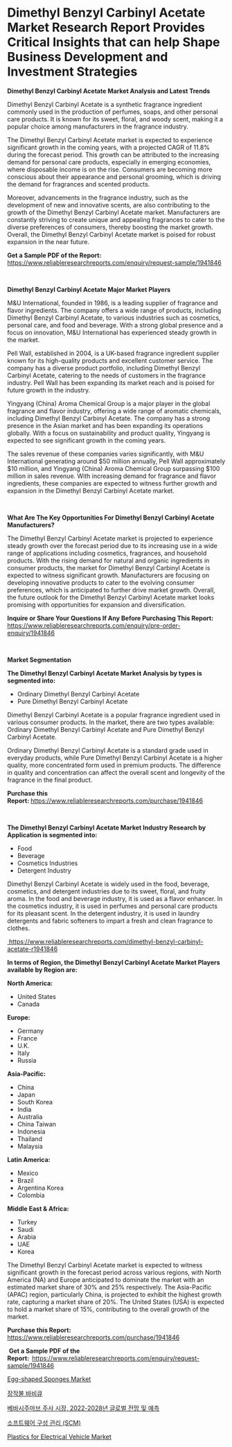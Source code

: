 <p><h1>Dimethyl Benzyl Carbinyl Acetate Market Research Report Provides Critical Insights that can help Shape Business Development and Investment Strategies</h1></p><p><strong>Dimethyl Benzyl Carbinyl Acetate Market Analysis and Latest Trends</strong></p>
<p><p>Dimethyl Benzyl Carbinyl Acetate is a synthetic fragrance ingredient commonly used in the production of perfumes, soaps, and other personal care products. It is known for its sweet, floral, and woody scent, making it a popular choice among manufacturers in the fragrance industry.</p><p>The Dimethyl Benzyl Carbinyl Acetate market is expected to experience significant growth in the coming years, with a projected CAGR of 11.8% during the forecast period. This growth can be attributed to the increasing demand for personal care products, especially in emerging economies, where disposable income is on the rise. Consumers are becoming more conscious about their appearance and personal grooming, which is driving the demand for fragrances and scented products.</p><p>Moreover, advancements in the fragrance industry, such as the development of new and innovative scents, are also contributing to the growth of the Dimethyl Benzyl Carbinyl Acetate market. Manufacturers are constantly striving to create unique and appealing fragrances to cater to the diverse preferences of consumers, thereby boosting the market growth. Overall, the Dimethyl Benzyl Carbinyl Acetate market is poised for robust expansion in the near future.</p></p>
<p><strong>Get a Sample PDF of the Report:&nbsp;</strong> <a href="https://www.reliableresearchreports.com/enquiry/request-sample/1941846">https://www.reliableresearchreports.com/enquiry/request-sample/1941846</a></p>
<p>&nbsp;</p>
<p><strong>Dimethyl Benzyl Carbinyl Acetate Major Market Players</strong></p>
<p><p>M&U International, founded in 1986, is a leading supplier of fragrance and flavor ingredients. The company offers a wide range of products, including Dimethyl Benzyl Carbinyl Acetate, to various industries such as cosmetics, personal care, and food and beverage. With a strong global presence and a focus on innovation, M&U International has experienced steady growth in the market.</p><p>Pell Wall, established in 2004, is a UK-based fragrance ingredient supplier known for its high-quality products and excellent customer service. The company has a diverse product portfolio, including Dimethyl Benzyl Carbinyl Acetate, catering to the needs of customers in the fragrance industry. Pell Wall has been expanding its market reach and is poised for future growth in the industry.</p><p>Yingyang (China) Aroma Chemical Group is a major player in the global fragrance and flavor industry, offering a wide range of aromatic chemicals, including Dimethyl Benzyl Carbinyl Acetate. The company has a strong presence in the Asian market and has been expanding its operations globally. With a focus on sustainability and product quality, Yingyang is expected to see significant growth in the coming years.</p><p>The sales revenue of these companies varies significantly, with M&U International generating around $50 million annually, Pell Wall approximately $10 million, and Yingyang (China) Aroma Chemical Group surpassing $100 million in sales revenue. With increasing demand for fragrance and flavor ingredients, these companies are expected to witness further growth and expansion in the Dimethyl Benzyl Carbinyl Acetate market.</p></p>
<p>&nbsp;</p>
<p><strong>What Are The Key Opportunities For Dimethyl Benzyl Carbinyl Acetate Manufacturers?</strong></p>
<p><p>The Dimethyl Benzyl Carbinyl Acetate market is projected to experience steady growth over the forecast period due to its increasing use in a wide range of applications including cosmetics, fragrances, and household products. With the rising demand for natural and organic ingredients in consumer products, the market for Dimethyl Benzyl Carbinyl Acetate is expected to witness significant growth. Manufacturers are focusing on developing innovative products to cater to the evolving consumer preferences, which is anticipated to further drive market growth. Overall, the future outlook for the Dimethyl Benzyl Carbinyl Acetate market looks promising with opportunities for expansion and diversification.</p></p>
<p><strong>Inquire or Share Your Questions If Any Before Purchasing This Report:</strong> <a href="https://www.reliableresearchreports.com/enquiry/pre-order-enquiry/1941846">https://www.reliableresearchreports.com/enquiry/pre-order-enquiry/1941846</a></p>
<p>&nbsp;</p>
<p><strong>Market Segmentation</strong></p>
<p><strong>The Dimethyl Benzyl Carbinyl Acetate Market Analysis by types is segmented into:</strong></p>
<p><ul><li>Ordinary Dimethyl Benzyl Carbinyl Acetate</li><li>Pure Dimethyl Benzyl Carbinyl Acetate</li></ul></p>
<p><p>Dimethyl Benzyl Carbinyl Acetate is a popular fragrance ingredient used in various consumer products. In the market, there are two types available: Ordinary Dimethyl Benzyl Carbinyl Acetate and Pure Dimethyl Benzyl Carbinyl Acetate. </p><p>Ordinary Dimethyl Benzyl Carbinyl Acetate is a standard grade used in everyday products, while Pure Dimethyl Benzyl Carbinyl Acetate is a higher quality, more concentrated form used in premium products. The difference in quality and concentration can affect the overall scent and longevity of the fragrance in the final product.</p></p>
<p><strong>Purchase this Report:&nbsp;</strong><a href="https://www.reliableresearchreports.com/purchase/1941846">https://www.reliableresearchreports.com/purchase/1941846</a></p>
<p>&nbsp;</p>
<p><strong>The Dimethyl Benzyl Carbinyl Acetate Market Industry Research by Application is segmented into:</strong></p>
<p><ul><li>Food</li><li>Beverage</li><li>Cosmetics Industries</li><li>Detergent Industry</li></ul></p>
<p><p>Dimethyl Benzyl Carbinyl Acetate is widely used in the food, beverage, cosmetics, and detergent industries due to its sweet, floral, and fruity aroma. In the food and beverage industry, it is used as a flavor enhancer. In the cosmetics industry, it is used in perfumes and personal care products for its pleasant scent. In the detergent industry, it is used in laundry detergents and fabric softeners to impart a fresh and clean fragrance to clothes.</p></p>
<p><a href="https://www.reliableresearchreports.com/dimethyl-benzyl-carbinyl-acetate-r1941846">&nbsp;https://www.reliableresearchreports.com/dimethyl-benzyl-carbinyl-acetate-r1941846</a></p>
<p><strong>In terms of Region, the Dimethyl Benzyl Carbinyl Acetate Market Players available by Region are:</strong></p>
<p>
    <p> <strong> North America: </strong>
        <ul>
            <li>United States</li>
            <li>Canada</li>
        </ul>
        </p> 
    <p> <strong> Europe: </strong>
        <ul>
            <li>Germany</li>
            <li>France</li>
            <li>U.K.</li>
            <li>Italy</li>
            <li>Russia</li>
        </ul>
        </p> 
    <p> <strong> Asia-Pacific: </strong>
        <ul>
            <li>China</li>
            <li>Japan</li>
            <li>South Korea</li>
            <li>India</li>
            <li>Australia</li>
            <li>China Taiwan</li>
            <li>Indonesia</li>
            <li>Thailand</li>
            <li>Malaysia</li>
        </ul>
        </p> 
    <p> <strong> Latin America: </strong>
        <ul>
            <li>Mexico</li>
            <li>Brazil</li>
            <li>Argentina Korea</li>
            <li>Colombia</li>
        </ul>
        </p> 
    <p> <strong> Middle East & Africa: </strong>
        <ul>
            <li>Turkey</li>
            <li>Saudi</li>
            <li>Arabia</li>
            <li>UAE</li>
            <li>Korea</li>
        </ul>
    </p>
    </p>
<p><p>The Dimethyl Benzyl Carbinyl Acetate market is expected to witness significant growth in the forecast period across various regions, with North America (NA) and Europe anticipated to dominate the market with an estimated market share of 30% and 25% respectively. The Asia-Pacific (APAC) region, particularly China, is projected to exhibit the highest growth rate, capturing a market share of 20%. The United States (USA) is expected to hold a market share of 15%, contributing to the overall growth of the market.</p></p>
<p><strong>Purchase this Report: </strong><a href="https://www.reliableresearchreports.com/purchase/1941846">https://www.reliableresearchreports.com/purchase/1941846</a></p>
<p>&nbsp;<strong>Get a Sample PDF of the Report:&nbsp;&nbsp;</strong><a href="https://www.reliableresearchreports.com/enquiry/request-sample/1941846">https://www.reliableresearchreports.com/enquiry/request-sample/1941846</a></p>
<p><strong></strong></p>
<p><p><a href="https://github.com/susanjprice2023/Market-Research-Report-List-2/blob/main/egg-shaped-sponges-market.md">Egg-shaped Sponges Market</a></p><p><a href="https://medium.com/@mayekuhic00/%EB%82%98%EB%AC%B4%EB%A1%9C-%EB%B6%88%EC%9D%84-%EC%A7%88%EB%9F%AC-%EC%A1%B0%EB%A6%AC%ED%95%98%EB%8A%94-%EB%B0%94%EB%B2%A0%ED%81%90-%EC%8B%9C%EC%9E%A5-%EB%B6%84%EC%84%9D-%EA%B8%80%EB%A1%9C%EB%B2%8C-%EC%82%B0%EC%97%85-%EC%A0%84%EB%A7%9D-%EB%B0%8F-%EC%98%88%EC%B8%A1-2024%EB%85%84%EB%B6%80%ED%84%B0-2031%EB%85%84-478ef2d6514d">장작불 바비큐</a></p><p><a href="https://github.com/WilburKihn5676/Market-Research-Report-List-2/blob/main/1237336131010.md">베바시주마브 주사 시장, 2022-2028년 글로벌 전망 및 예측</a></p><p><a href="https://medium.com/@lizaheller2023/%EC%86%8C%ED%94%84%ED%8A%B8%EC%9B%A8%EC%96%B4-%EA%B5%AC%EC%84%B1-%EA%B4%80%EB%A6%AC-scm-%EC%8B%9C%EC%9E%A5%EC%9D%80-%EC%8B%9C%EC%9E%A5-%EC%A0%90%EC%9C%A0%EC%9C%A8-%ED%81%AC%EA%B8%B0-%EB%B0%8F-2031%EB%85%84%EA%B9%8C%EC%A7%80%EC%9D%98-%EC%98%88%EC%B8%A1%EC%9D%84-%EC%A4%91%EC%A0%90%EC%9C%BC%EB%A1%9C-%ED%95%98%EA%B3%A0-%EC%9E%88%EC%8A%B5%EB%8B%88%EB%8B%A4-09eadfcafa5b">소프트웨어 구성 관리 (SCM)</a></p><p><a href="https://github.com/dmmanir420/Market-Research-Report-List-1/blob/main/plastics-for-electrical-vehicle-market.md">Plastics for Electrical Vehicle Market</a></p></p>